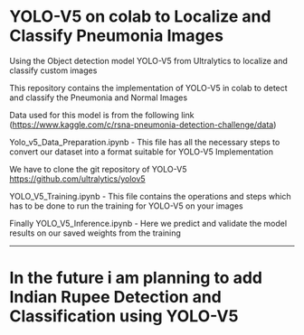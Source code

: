 # YOLO-V5 on colab to Localize and Classify Pneumonia Images
Using the Object detection model YOLO-V5 from Ultralytics to localize and classify custom images

This repository contains the implementation of YOLO-V5 in colab to detect and classify the Pneumonia and Normal Images

Data used for this model is from the following link (https://www.kaggle.com/c/rsna-pneumonia-detection-challenge/data)

Yolo_v5_Data_Preparation.ipynb - This file has all the necessary steps to convert our dataset into a format suitable for YOLO-V5 Implementation

We have to clone the git repository of YOLO-V5 https://github.com/ultralytics/yolov5

YOLO_V5_Training.ipynb - This file contains the operations and steps which has to be done to run the training for YOLO-V5 on your images

Finally YOLO_V5_Inference.ipynb - Here we predict and validate the model results on our saved weights from the training

-------------------------------------------------------------------------------------------------------------------------------------------
# In the future i am planning to add Indian Rupee Detection and Classification using YOLO-V5
